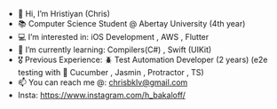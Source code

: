 - 👋 Hi, I’m Hristiyan (Chris)
- 📚 Computer Science Student @ Abertay University (4th year) 
- 💻 I’m interested in: iOS Development , AWS , Flutter 
- 🌱 I’m currently learning: Compilers(C#) , Swift (UIKit)
- 🎖️ Previous Experience: 🪲 Test Automation Developer (2 years) (e2e testing with 🥒 Cucumber , Jasmin , Protractor , TS) 
- 📫 You can reach me @: chrisbklv@gmail.com
- Insta: https://www.instagram.com/h_bakaloff/

<!---
ChrisBakaloff/ChrisBakaloff is a ✨ special ✨ repository because its `README.md` (this file) appears on your GitHub profile.
You can click the Preview link to take a look at your changes.
--->
